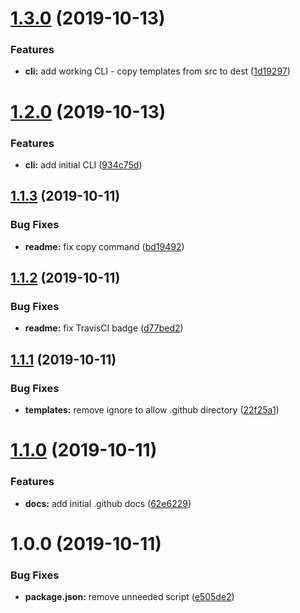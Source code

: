 # [1.3.0](https://github.com/richrdkng/github-template/compare/v1.2.0...v1.3.0) (2019-10-13)


### Features

* **cli:** add working CLI - copy templates from src to dest ([1d19297](https://github.com/richrdkng/github-template/commit/1d19297b7ab35104a121684394e0215874a66747))

# [1.2.0](https://github.com/richrdkng/github-template/compare/v1.1.3...v1.2.0) (2019-10-13)


### Features

* **cli:** add initial CLI ([934c75d](https://github.com/richrdkng/github-template/commit/934c75ddfd903238f28e4f9c2ff7deb9322c8b8b))

## [1.1.3](https://github.com/richrdkng/github-template/compare/v1.1.2...v1.1.3) (2019-10-11)


### Bug Fixes

* **readme:** fix copy command ([bd19492](https://github.com/richrdkng/github-template/commit/bd19492f85bed1cb24da3f23a6846d85abe4aeae))

## [1.1.2](https://github.com/richrdkng/github-template/compare/v1.1.1...v1.1.2) (2019-10-11)


### Bug Fixes

* **readme:** fix TravisCI badge ([d77bed2](https://github.com/richrdkng/github-template/commit/d77bed249595e2cf56f4564084ac8c9d939aa6e8))

## [1.1.1](https://github.com/richrdkng/github-template/compare/v1.1.0...v1.1.1) (2019-10-11)


### Bug Fixes

* **templates:** remove ignore to allow .github directory ([22f25a1](https://github.com/richrdkng/github-template/commit/22f25a12f1ba9eb73bcc0f1a7206204c3f9a68bb))

# [1.1.0](https://github.com/richrdkng/github-template/compare/v1.0.0...v1.1.0) (2019-10-11)


### Features

* **docs:** add initial .github docs ([62e6229](https://github.com/richrdkng/github-template/commit/62e622929ccc05cb15304e01fe3457b6002c874c))

# 1.0.0 (2019-10-11)


### Bug Fixes

* **package.json:** remove unneeded script ([e505de2](https://github.com/richrdkng/github-template/commit/e505de22671409bece4e2bb20d7c031bf3beda70))
